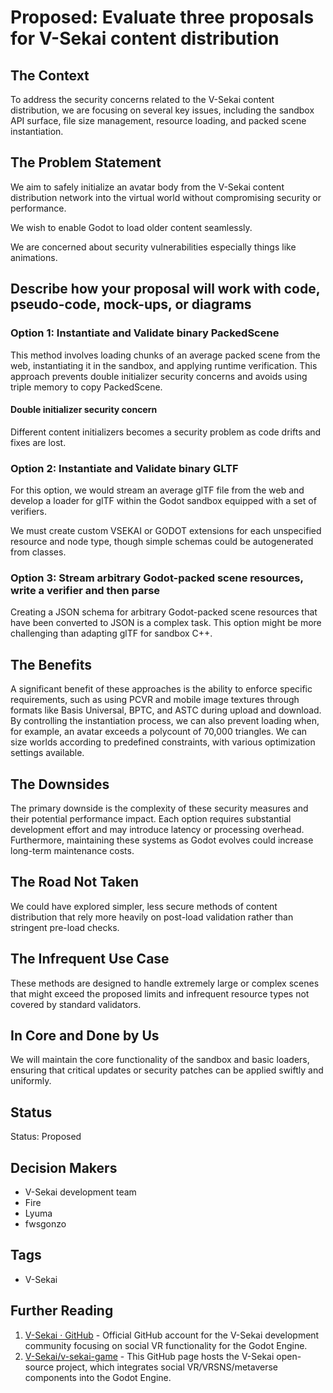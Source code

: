 # Proposed: Evaluate three proposals for V-Sekai content distribution

## The Context

To address the security concerns related to the V-Sekai content distribution, we are focusing on several key issues, including the sandbox API surface, file size management, resource loading, and packed scene instantiation.

## The Problem Statement

We aim to safely initialize an avatar body from the V-Sekai content distribution network into the virtual world without compromising security or performance.

We wish to enable Godot to load older content seamlessly.

We are concerned about security vulnerabilities especially things like animations.

## Describe how your proposal will work with code, pseudo-code, mock-ups, or diagrams

### Option 1: Instantiate and Validate binary PackedScene

This method involves loading chunks of an average packed scene from the web, instantiating it in the sandbox, and applying runtime verification. This approach prevents double initializer security concerns and avoids using triple memory to copy PackedScene.

#### Double initializer security concern

Different content initializers becomes a security problem as code drifts and fixes are lost.

### Option 2: Instantiate and Validate binary GLTF

For this option, we would stream an average glTF file from the web and develop a loader for glTF within the Godot sandbox equipped with a set of verifiers.

We must create custom VSEKAI or GODOT extensions for each unspecified resource and node type, though simple schemas could be autogenerated from classes.

### Option 3: Stream arbitrary Godot-packed scene resources, write a verifier and then parse

Creating a JSON schema for arbitrary Godot-packed scene resources that have been converted to JSON is a complex task. This option might be more challenging than adapting glTF for sandbox C++.

## The Benefits

A significant benefit of these approaches is the ability to enforce specific requirements, such as using PCVR and mobile image textures through formats like Basis Universal, BPTC, and ASTC during upload and download. By controlling the instantiation process, we can also prevent loading when, for example, an avatar exceeds a polycount of 70,000 triangles. We can size worlds according to predefined constraints, with various optimization settings available.

## The Downsides

The primary downside is the complexity of these security measures and their potential performance impact. Each option requires substantial development effort and may introduce latency or processing overhead. Furthermore, maintaining these systems as Godot evolves could increase long-term maintenance costs.

## The Road Not Taken

We could have explored simpler, less secure methods of content distribution that rely more heavily on post-load validation rather than stringent pre-load checks.

## The Infrequent Use Case

These methods are designed to handle extremely large or complex scenes that might exceed the proposed limits and infrequent resource types not covered by standard validators.

## In Core and Done by Us

We will maintain the core functionality of the sandbox and basic loaders, ensuring that critical updates or security patches can be applied swiftly and uniformly.

## Status

Status: Proposed <!-- Draft | Proposed | Rejected | Accepted | Deprecated | Superseded by -->

## Decision Makers

- V-Sekai development team
- Fire
- Lyuma
- fwsgonzo

## Tags

- V-Sekai

## Further Reading

1. [V-Sekai · GitHub](https://github.com/v-sekai) - Official GitHub account for the V-Sekai development community focusing on social VR functionality for the Godot Engine.
2. [V-Sekai/v-sekai-game](https://github.com/v-sekai/v-sekai-game) - This GitHub page hosts the V-Sekai open-source project, which integrates social VR/VRSNS/metaverse components into the Godot Engine.
